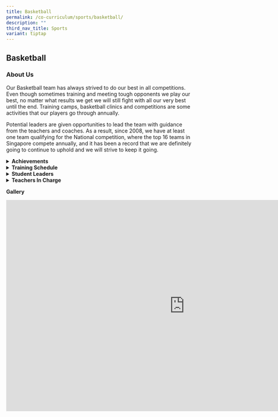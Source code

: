 ```yaml
---
title: Basketball
permalink: /co-curriculum/sports/basketball/
description: ""
third_nav_title: Sports
variant: tiptap
---
```

<h2>Basketball</h2>
<h3>About Us</h3>
<p>Our Basketball team has always strived to do our best in all competitions.
Even though sometimes training and meeting tough opponents we play our
best, no matter what results we get we will still fight with all our very
best until the end. Training camps, basketball clinics and competitions
are some activities that our players go through annually.</p>
<p>Potential leaders are given opportunities to lead the team with guidance
from the teachers and coaches. As a result, since 2008, we have at least
one team qualifying for the National competition, where the top 16 teams
in Singapore compete annually, and it has been a record that we are definitely
going to continue to uphold and we will strive to keep it going.&nbsp;</p>
<div data-type="detailGroup" class="isomer-accordion-group isomer-accordion isomer-accordion-white">
<details class="isomer-details">
<summary><strong>Achievements</strong>
</summary>
<div data-type="detailsContent" class="isomer-details-content">
<p><strong>NSG Basketball Championships (North Zone)</strong>
</p>
<p><strong><u>2023<br></u></strong>B Boys: Zone - 2nd Round
<br>C Boys: Zone - 2nd Round</p>
<p>B Girls: Zone - 3rd; National - 1st round
<br>C Girls: Zone - 1st Round</p>
<p><strong><u>2022<br></u></strong>B Boys: Zone - 1st Runner up
<br>C Boys: Zone - 2nd Round</p>
<p>B Girls: Zone - 2nd Round
<br>C Girls: Zone - 1st Round</p>
<p><strong><u>2021<br></u></strong>B Boys: N.A
<br>C Boys: N.A</p>
<p>B Girls: N.A
<br>C Girls: N.A</p>
<p><strong><u>2020<br></u></strong>B Boys: Did not finish
<br>C Boys: N.A</p>
<p>B Girls: Zone - 2nd round (DNF)
<br>C Girls: N.A</p>
<p><strong><u>2019<br></u></strong>B Boys: 2nd Round&nbsp;
<br>C Boys: 2nd Round</p>
<p>B Girls: 1st Round
<br>C Girls: 1st Round</p>
<p><strong><u>2018<br></u></strong>B Boys: 2nd Round&nbsp;
<br>C Boys: 1st Round</p>
<p>B Girls: 4th Placing
<br>C Girls: 1st Round</p>
</div>
</details>
</div>
<div data-type="detailGroup" class="isomer-accordion-group isomer-accordion isomer-accordion-white">
<details class="isomer-details">
<summary><strong>Training Schedule</strong>
</summary>
<div data-type="detailsContent" class="isomer-details-content">
<p><strong>Wednesdays </strong>
<br>3.30-5.30pm
<br>
<br><strong>Fridays </strong>
<br>2-5pm</p>
</div>
</details>
</div>
<div data-type="detailGroup" class="isomer-accordion-group isomer-accordion isomer-accordion-white">
<details class="isomer-details">
<summary><strong>Student Leaders</strong>
</summary>
<div data-type="detailsContent" class="isomer-details-content">
<p><strong>Boys Captain<br></strong>Ng Yong Le, Junius (4EX)
<br>Sia Andy (2SE)
<br>
</p>
<p><strong>Girls Captain<br></strong>Yip Pun Yin (4EX)
<br>Dania Nurallysya Putri Mohamed Hizan (2RE)</p>
</div>
</details>
</div>
<div data-type="detailGroup" class="isomer-accordion-group isomer-accordion isomer-accordion-white">
<details class="isomer-details">
<summary><strong>Teachers In Charge</strong>
</summary>
<div data-type="detailsContent" class="isomer-details-content">
<p><strong>Mdm Tay Liling (OIC)<br>Contact:&nbsp;<a href="mailto:tay_liling@moe.edu.sg" rel="noopener noreferrer nofollow" target="">tay_liling@moe.edu.sg</a></strong>
</p>
<p>Mr Daniel Chan Chong Weng
<br>Ms Theresa Ong Hwee Fang
<br>Mr Zhang Xinwen</p>
</div>
</details>
</div>
<p><strong>Gallery</strong>
</p>
<div class="iframe-wrapper">
<iframe height="569" width="960" allowfullscreen="true" frameborder="0" src="https://docs.google.com/presentation/d/e/2PACX-1vRAsMB6mevMaZgOsddnBdIFwdse6UWwf4FI1slgxREo6QOajmceo4ImI_2zB_tv7-WQiJ5LrZs3L_OG/embed?start=true&amp;loop=true&amp;delayms=3000"></iframe>
</div>
<p></p>